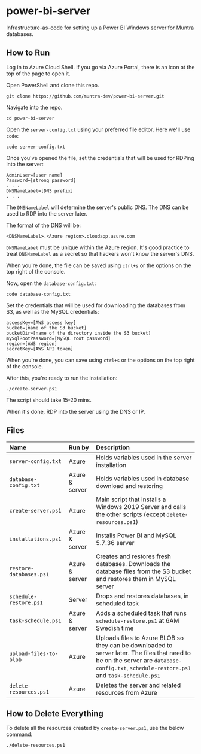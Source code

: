 # power-bi-server
Infrastructure-as-code for setting up a Power BI Windows server for Muntra databases.

## How to Run

Log in to Azure Cloud Shell. If you go via Azure Portal, there is an icon at the top of the page to open it.

Open PowerShell and clone this repo.

```
git clone https://github.com/muntra-dev/power-bi-server.git
```

Navigate into the repo.

```
cd power-bi-server
```

Open the `server-config.txt` using your preferred file editor. Here we'll use `code`:
```
code server-config.txt
```

Once you've opened the file, set the credentials that will be used for RDPing into the server:

```
AdminUser=[user name]
Password=[strong password]
. . .
DNSNameLabel=[DNS prefix]
. . .
```

The `DNSNameLabel` will determine the server's public DNS. The DNS can be used to RDP into the server later.

The format of the DNS will be:
```
<DNSNameLabel>.<Azure region>.cloudapp.azure.com
```

`DNSNameLabel` must be unique within the Azure region. It's good practice to treat `DNSNameLabel` as a secret so that hackers won't know the server's DNS.

When you're done, the file can be saved using `ctrl+s` or the options on the top right of the console.


Now, open the `database-config.txt`:
```
code database-config.txt
```

Set the credentials that will be used for downloading the databases from S3, as well as the MySQL credentials:

```
accessKey=[AWS access key]
bucket=[name of the S3 bucket]
bucketDir=[name of the directory inside the S3 bucket]
mySqlRootPassword=[MySQL root password]
region=[AWS region]
secretKey=[AWS API token]
```

When you're done, you can save using `ctrl+s` or the options on the top right of the console.


After this, you're ready to run the installation:

```
./create-server.ps1
```

The script should take 15-20 mins.

When it's done, RDP into the server using the DNS or IP.


## Files
| Name | Run by | Description |
| :--- | :---- | :---------- |
| `server-config.txt` | Azure | Holds variables used in the server installation |
| `database-config.txt` | Azure & server | Holds variables used in database download and restoring |
| `create-server.ps1` | Azure | Main script that installs a Windows 2019 Server and calls the other scripts (except `delete-resources.ps1`) |
| `installations.ps1` | Azure & server | Installs Power BI and MySQL 5.7.36 server |
| `restore-databases.ps1` | Azure & server | Creates and restores fresh databases. Downloads the database files from the S3 bucket and restores them in MySQL server |
| `schedule-restore.ps1` | Server | Drops and restores databases, in scheduled task |
| `task-schedule.ps1` | Azure & server | Adds a scheduled task that runs `schedule-restore.ps1` at 6AM Swedish time |
| `upload-files-to-blob` | Azure | Uploads files to Azure BLOB so they can be downloaded to server later. The files that need to be on the server are `database-config.txt`, `schedule-restore.ps1` and `task-schedule.ps1` |
| `delete-resources.ps1` | Azure | Deletes the server and related resources from Azure |

## How to Delete Everything
To delete all the resources created by `create-server.ps1`, use the below command:

```
./delete-resources.ps1
```
